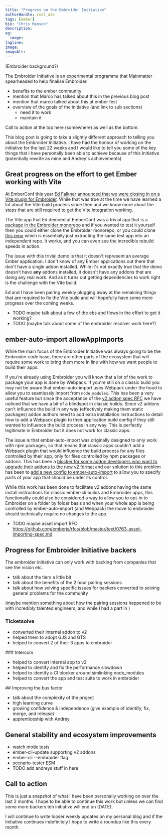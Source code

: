 ```yaml
---
title: "Progress on the Embroider Initiative"
authorHandle: real_ate
tags: [ember]
bio: "Chris Manson"
description:
og:
  image: 
tagline: 
image: 
imageAlt: 
---
```


(Embroider background?)

The Embroider Initiative is an experimental programme that Mainmatter spearheaded to help finalise Embroider. 

- benefits to the ember community
- mention that Marco has talked about this in the previous blog post
- mention that marco talked about this at ember fest
- overview of the goals of the initiative (and link to sub sections)
  - need it to work
  - maintain it

Call to action at the top here (somewhere) as well as the bottom.

This blog post is going to take a slightly different approach to telling you about the Embroider Initiative. I have had the honour of working on the initiative for the last 22 weeks and I would like to tell you some of the key things that I have personally been able to achieve because of this Initiative (potentially rewrite as mine and Andrey's achievements)

## Great progress on the effort to get Ember working with Vite

At EmberConf this year [Ed Falkner](https://github.com/ef4) [announced that we were closing in on a Vite plugin for Embroider](https://www.youtube.com/watch?v=8rnmGGY5rhk&t=1723s). While that was true at the time we have learned a lot about the Vite build process since then and we know more about the steps that are still required to get the Vite integration working.

The Vite app that Ed demoed at EmberConf was a trivial app that is a [package in the Embroider monorepo](https://github.com/embroider-build/embroider/tree/main/tests/vite-app) and if you wanted to test it yourself then you could either clone the Embroider monorepo, or you could clone [this repo](https://github.com/mansona/ember-vite-app) which is essentially just extracting the same test app into an independent repo. It works, and you can even see the incredible rebuild speeds in action.

The issue with this trivial demo is that it doesn't represent an average Ember application. I don't know of any Ember applications out there that don't have a single addon installed. While it's not exactly true that the demo doesn't have **any** addons installed, it doesn't have any addons that are doing any real work. And as it turns out getting dependencies to work right is the challenge with the Vite build.

Ed and I have been pairing weekly plugging away at the remaining things that are required to fix the Vite build and will hopefully have some more progress over the coming weeks.

- TODO maybe talk about a few of the ebs and flows in the effort to get it working?
- TODO (maybe talk about some of the embroider resolver work here?)

## ember-auto-import allowAppImports

While the main focus of the Embroider Initiative was always going to be the Embroider code base, there are other parts of the ecosystem that will require some work to bring them more in line with how we want people to build their apps.

If you're already using Embroider you will know that a lot of the work to package your app is done by Webpack. If you're still on a classic build you may not be aware that ember-auto-import uses Webpack under the hood to allow you to seamlessly import from `node_modules`. This has been a very useful feature but since the acceptance of the [v2 addon spec RFC](https://rfcs.emberjs.com/id/0507-embroider-v2-package-format) we have noticed that we have a bit of a blindspot in classic builds. Since v2 addons can't influence the build in any way (effectively making them static packages) addon authors need to add extra installation instructions to detail how to add a Webpack plugin to their application build config if they still wanted to influence the build process in any way. This is perfectly legitimate in Embroider but it does not work for classic apps.

The issue is that ember-auto-import was originally designed to only work with npm packages, so that means that classic apps couldn't add a Webpack plugin that would influence the build process for any files controlled by their app, only for files controlled by npm packages or addons. This has been a [blocker for some addon developers who want to upgrade their addons to the new v2 format](https://github.com/simonihmig/ember-responsive-image/pull/442) and our solution to this problem has been to [add a new config to ember-auto-import](https://github.com/embroider-build/ember-auto-import/pull/587) to allow you to specify parts of your app that should be under its control. 

While this work has been done to facilitate v2 addons having the same install instructions for classic ember-cli builds and Embroider apps, this functionality could also be considered a way to allow you to opt-in to Embroider on a folder by folder basis and when your whole app is being controlled by ember-auto-import (and Webpack) the move to embroider should technically require no changes to the app.

- TODO maybe asset import RFC https://github.com/emberjs/rfcs/blob/master/text/0763-asset-importing-spec.md

## Progress for Embroider Initiative backers

The embroider initiative can only work with backing from companies that see the vision etc.

- talk about the tiers a little bit
- talk about the benefits of the 2 hour pairing sessions
- talk about how solving specific issues for backers converted to solving general problems for the community

(maybe mention something about how the pairing sessions happened to be with incredibly talented engineers, and while I had a part in )

### Ticketsolve

- converted their internal addon to v2 
- helped them to adopt GJS and GTS
- helped to convert 2 of their 3 apps to embroider

### Intercom

- helped to convert internal app to v2
- helped to identify and fix the performance slowdown
- helped to identify a CI blocker around simlinking node_modules
- helped to convert the app and test suite to work in embroider

## Improving the bus factor

- talk about the complexity of the project
- high learning curve
- growing confidence & independence (give example of identify, fix, merge, and release)
- apprenticeship with Andrey

## General stability and ecosystem improvements

- watch mode tests
- ember-cli-update supporting v2 addons
- ember-cli --embroider flag
- scenario-tester ESM
- TODO add andreys stuff in here

## Call to action

This is just a snapshot of what I have been personally working on over the last 2 months. I hope to be able to continue this work but unless we can find some more backers teh initiative will end on (DATE).

I will continue to write looser weekly updates on my personal blog and if the Initiative continues indefinitely I hope to write a roundup like this every month.
